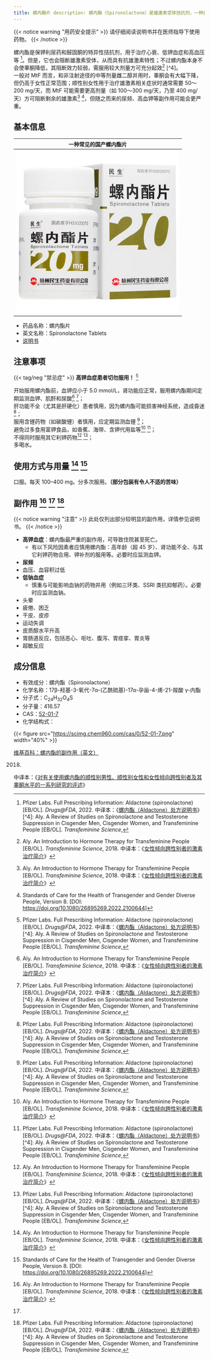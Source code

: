 ```yaml
---
title: 螺内酯片 description: 螺内酯（Spironolactone）是雄激素受体拮抗剂，一种甾体抗雄激素。
---
```


{{< notice warning "用药安全提示" >}} 请仔细阅读说明书并在医师指导下使用药物。 {{< /notice >}}

螺内酯是保钾利尿药和醛固酮的特异性拮抗剂，用于治疗心衰、低钾血症和高血压等
[^3]。但是，它也会阻断雄激素受体，从而具有抗雄激素特性；不过螺内酯本身不会使睾酮降低，其阻断效力较弱，需服用较大剂量方可充分起效[^1] [^4]。\
一般对 MtF 而言，和非注射途径的中等剂量雌二醇并用时，睾酮会有大幅下降，但仍高于女性正常范围；顺性别女性用于治疗雄激素相关症状时通常需要 50～200
mg/天，而 MtF 可能需要更高剂量（如 100～300 mg/天，乃至 400 mg/天）方可阻断剩余的雄激素[^1]
[^5]，但随之而来的尿频、高血钾等副作用可能会更严重。

## 基本信息

|         一种常见的国产螺内酯片          |
| :--------------------------: |
| ![20 mg](spironolactone.jpg) |

- 药品名称：螺内酯片
- 英文名称：Spironolactone Tablets
- [说明书](./spironolactone-zh.pdf)

## 注意事项

{{< tag/neg "禁忌症" >}} **高钾血症患者切勿服用！** [^3]

开始服用螺内酯前，血钾应小于 5.0 mmol/L，肾功能应正常，服用螺内酯期间定期监测血钾、肌酐和尿酸[^1] [^3]；\
肝功能不全（尤其是肝硬化）患者慎用，因为螺内酯可能损害神经系统，造成昏迷 [^3]；\
服用含锂药物（如碳酸锂）者慎用，应定期监测血锂 [^3]；\
避免过多食用富钾食品，如香蕉、海带、含钾代用盐等[^1] [^3]；\
不得同时服用其它利钾药物[^1] [^3]；\
多喝水。

## 使用方式与用量 [^1] [^5]

口服。每天 100–400 mg。分多次服用。**（部分包装有令人不适的苦味）**

## 副作用 [^1] [^2] [^3]

{{< notice warning "注意" >}} 此处仅列出部分较明显的副作用，详情参见说明书。 {{< /notice >}}

- **高钾血症**：螺内酯最严重的副作用，可导致住院甚至死亡。
  - 有以下风险因素者应慎用螺内酯：高年龄（超 45 岁）、肾功能不全、与其它利钾药物合用、钾补剂的服用等。必要时应监测血钾。
- **尿频**
- 血压、血容积过低
- **低钠血症**
  - 慎重与可能影响血钠的药物并用（例如三环类、SSRI 类抗抑郁药）。必要时应监测血钠。
- 头晕
- 疲倦、困乏
- 干皮、皮疹
- 运动失调
- 皮质醇水平升高
- 胃肠道反应，包括恶心、呕吐、腹泻、胃痉挛、胃炎等
- 超敏反应

## 成分信息

- 有效成分：螺内酯（Spironolactone）
- 化学名称：17β-羟基-3-氧代-7α-(乙酰硫基)-17α-孕甾-4-烯-21-羧酸 γ-内酯
- 分子式：C<sub>24</sub>H<sub>32</sub>O<sub>4</sub>S
- 分子量：416.57
- CAS：[52-01-7](https://commonchemistry.cas.org/detail?cas_rn=52-01-7)
- 化学结构式：

{{< figure src="https://scimg.chem960.com/cas/0/52-01-7.png" width="40%" >}}

[^1]: Aly. An Introduction to Hormone Therapy for Transfeminine People [EB/OL].
*Transfeminine Science*, 2018.
中译本：《[女性倾向跨性别者的激素治疗简介](https://tfsci.mtf.wiki/articles/transfem-intro/#spironolactone)》
[^2]:
[维基百科：螺内酯的副作用（英文）](https://en.wikipedia.org/wiki/Spironolactone#Side_effects)
[^3]: Pfizer Labs. Full Prescribing Information: Aldactone (spironolactone)
[EB/OL]. *Drugs@FDA*, 2022.
中译本：《[螺内酯（Aldactone）处方说明书](https://tfsci.mtf.wiki/misc/aldactone/)》 [^4]: Aly. A
Review of Studies on Spironolactone and Testosterone Suppression in Cisgender
Men, Cisgender Women, and Transfeminine People [EB/OL]. *Transfeminine Science*,
2018.
中译本：《[对有关使用螺内酯的顺性别男性、顺性别女性和女性倾向跨性别者及其睾酮水平的一系列研究的评述](https://tfsci.mtf.wiki/articles/spiro-testosterone/)》
[^5]: Standards of Care for the Health of Transgender and Gender Diverse People,
Version 8. \[DOI: <https://doi.org/10.1080/26895269.2022.2100644>]

